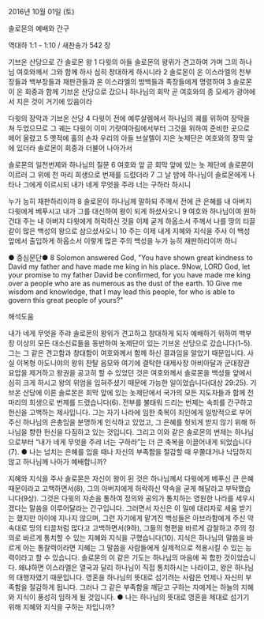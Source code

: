2016년 10월 01일 (토)

솔로몬의 예배와 간구



역대하 1:1 - 1:10 / 새찬송가 542 장


기브온 산당으로 간 솔로몬 왕
1 다윗의 아들 솔로몬의 왕위가 견고하여 가며 그의 하나님 여호와께서 그와 함께 하사 심히 창대하게 하시니라 2 솔로몬이 온 이스라엘의 천부장들과 백부장들과 재판관들과 온 이스라엘의 방백들과 족장들에게 명령하여 3 솔로몬이 온 회중과 함께 기브온 산당으로 갔으니 하나님의 회막 곧 여호와의 종 모세가 광야에서 지은 것이 거기에 있음이라

다윗의 장막과 기브온 산당
4 다윗이 전에 예루살렘에서 하나님의 궤를 위하여 장막을 쳐 두었으므로 그 궤는 다윗이 이미 기럇여아림에서부터 그것을 위하여 준비한 곳으로 메어 올렸고 5 옛적에 훌의 손자 우리의 아들 브살렐이 지은 놋제단은 여호와의 장막 앞에 있더라 솔로몬이 회중과 더불어 나아가서

솔로몬의 일천번제와 하나님의 질문
6 여호와 앞 곧 회막 앞에 있는 놋 제단에 솔로몬이 이르러 그 위에 천 마리 희생으로 번제를 드렸더라 7 그 날 밤에 하나님이 솔로몬에게 나타나 그에게 이르시되 내가 네게 무엇을 주랴 너는 구하라 하시니

누가 능히 재판하리이까
8 솔로몬이 하나님께 말하되 주께서 전에 큰 은혜를 내 아버지 다윗에게 베푸시고 내가 그를 대신하여 왕이 되게 하셨사오니 9 여호와 하나님이여 원하건대 주는 내 아버지 다윗에게 허락하신 것을 이제 굳게 하옵소서 주께서 나를 땅의 티끌 같이 많은 백성의 왕으로 삼으셨사오니 10 주는 이제 내게 지혜와 지식을 주사 이 백성 앞에서 출입하게 하옵소서 이렇게 많은 주의 백성을 누가 능히 재판하리이까 하니

● 중심문단● 8 Solomon answered God, "You have shown great kindness to David my father and have made me king in his place. 9Now, LORD God, let your promise to my father David be confirmed, for you have made me king over a people who are as numerous as the dust of the earth. 10 Give me wisdom and knowledge, that I may lead this people, for who is able to govern this great people of yours?"

해석도움





내가 네게 무엇을 주랴
솔로몬의 왕위가 견고하고 창대하게 되자 예배하기 위하여 백부장 이상의 모든 대소신료들을 동반하여 놋제단이 있는 기브온 산당으로 갔습니다(1-5). 그는 그 같은 견고함과 창대함이 여호와께서 함께 하신 결과임을 알았기 때문입니다. 사실 이복형 아도니야의 왕위 찬탈 음모와 여기에 결탁한 대제사장 아비아달과 군대장관 요압을 제거하고 왕권을 공고히 할 수 있었던 것은 여호와께서 솔로몬을 백성들 앞에서 심히 크게 하시고 왕의 위엄을 입혀주셨기 때문에 가능한 일이었습니다(대상 29:25). 기브온 산당에 이른 솔로몬은 회막 앞에 있는 놋제단에서 국가의 모든 지도자들과 함께 천 마리의 희생으로 번제를 드렸습니다(6). 전부를 불태워 드리는 번제는 속죄를 간구하고 헌신을 고백하는 제사입니다. 그는 자기 나라에 임한 축복이 죄인에게 일방적으로 부어주신 하나님의 은총임을 분명하게 인식하고 있었고, 그 은혜를 헛되게 받지 않기 위해 하나님을 향한 헌신을 다짐하고 있는 것입니다. 그리고 이와 같은 솔로몬의 번제는 하나님으로부터 “내가 네게 무엇을 주랴 너는 구하라”는 더 큰 축복을 이끌어내게 되었습니다(7).
● 나는 넘치는 은혜를 입을 때나 자신의 부족함을 절감할 때 우쭐대거나 낙담하지 않고 하나님께 나아가 예배합니까?

지혜와 지식을 주사
솔로몬은 자신이 왕이 된 것은 하나님께서 다윗에게 베푸신 큰 은혜 때문이라고 고백하면서(8), 그의 아버지에게 허락하신 약속을 굳게 해달라고 부탁했습니다(9상). 그것은 다윗의 자손을 통하여 정의와 공의가 통치하는 영원한 나라를 세우시겠다는 말씀을 이루어달라는 간구입니다. 그러면서 자신은 이 일에 대리자로 세움 받기는 했지만 아이에 지나지 않으며, 그런 자기에게 맡겨진 백성들은 아브라함에게 주신 약속대로 땅의 티끌처럼 많다고 고백하면서(9하), 그들의 형편을 바르게 감찰하고 주의 정의로 바르게 통치할 수 있는 지혜와 지식을 구했습니다(10). 지식은 하나님의 말씀을 바르게 아는 통찰력이라면 지혜는 그 말씀을 사람들에게 실제적으로 적용시킬 수 있는 능력이라고 할 수 있습니다. 솔로몬의 이 같은 기도는 하나님의 마음에 꼭 합한 것이었습니다. 왜냐하면 이스라엘은 열국과 달리 하나님이 직접 통치하시는 나라이고, 왕은 하나님의 대행자였기 때문입니다. 영혼을 하나님의 뜻대로 섬기려는 사람은 언제나 자신의 부족함을 절감하게 됩니다. 그러나 그 같은 부족함을 깨닫고 구하는 자에게는 하늘의 지혜와 지식이 풍성히 임하게 될 것입니다.
● 나는 하나님의 뜻대로 영혼을 제대로 섬기기 위해 지혜와 지식을 구하는 자입니까?